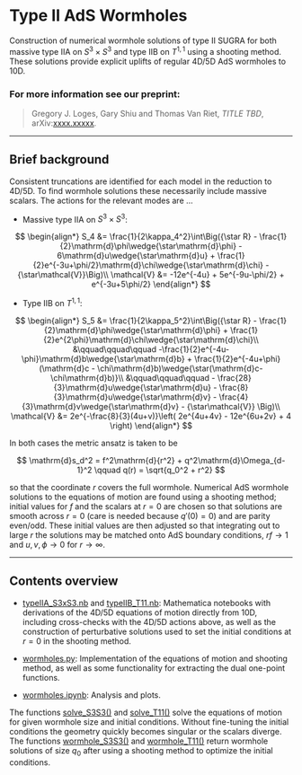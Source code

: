 # Type II AdS Wormholes

Construction of numerical wormhole solutions of type II SUGRA for both massive type IIA on $S^3\times S^3$ and type IIB on $T^{1,1}$ using a shooting method. These solutions provide explicit uplifts of regular 4D/5D AdS wormholes to 10D.

### For more information see our preprint:

>Gregory J. Loges, Gary Shiu and Thomas Van Riet, _TITLE TBD_, arXiv:[xxxx.xxxxx](https://arxiv.org/abs/xxxx.xxxxx).

---
## Brief background
Consistent truncations are identified for each model in the reduction to 4D/5D. To find wormhole solutions these necessarily include massive scalars. The actions for the relevant modes are $\ldots$

- Massive type IIA on $S^3\times S^3$:

$$ \begin{align*}
    S_4 &= \frac{1}{2\kappa_4^2}\int\Big({\star R} - \frac{1}{2}\mathrm{d}\phi\wedge{\star\mathrm{d}\phi} - 6\mathrm{d}u\wedge{\star\mathrm{d}u} + \frac{1}{2}e^{-3u+\phi/2}\mathrm{d}\chi\wedge{\star\mathrm{d}\chi} - {\star\mathcal{V}}\Big)\\
    \mathcal{V} &= -12e^{-4u} + 5e^{-9u-\phi/2} + e^{-3u+5\phi/2}
\end{align*} $$

- Type IIB on $T^{1,1}$:

$$ \begin{align*}
    S_5 &= \frac{1}{2\kappa_5^2}\int\Big({\star R} - \frac{1}{2}\mathrm{d}\phi\wedge{\star\mathrm{d}\phi} + \frac{1}{2}e^{2\phi}\mathrm{d}\chi\wedge{\star\mathrm{d}\chi}\\
    &\qquad\qquad\qquad -\frac{1}{2}e^{-4u-\phi}\mathrm{d}b\wedge{\star\mathrm{d}b} + \frac{1}{2}e^{-4u+\phi}(\mathrm{d}c - \chi\mathrm{d}b)\wedge{\star(\mathrm{d}c-\chi\mathrm{d}b)}\\
    &\qquad\qquad\qquad - \frac{28}{3}\mathrm{d}u\wedge{\star\mathrm{d}u} - \frac{8}{3}\mathrm{d}u\wedge{\star\mathrm{d}v} - \frac{4}{3}\mathrm{d}v\wedge{\star\mathrm{d}v} - {\star\mathcal{V}} \Big)\\
    \mathcal{V} &= 2e^{-\frac{8}{3}(4u+v)}\left( 2e^{4u+4v} - 12e^{6u+2v} + 4 \right)
\end{align*} $$

In both cases the metric ansatz is taken to be

$$ \mathrm{d}s_d^2 = f^2\mathrm{d}{r^2} + q^2\mathrm{d}\Omega_{d-1}^2 \qquad q(r) = \sqrt{q_0^2 + r^2} $$

so that the coordinate $r$ covers the full wormhole. Numerical AdS wormhole solutions to the equations of motion are found using a shooting method; initial values for $f$ and the scalars at $r=0$ are chosen so that solutions are smooth across $r=0$ (care is needed because $q'(0)=0$) and are parity even/odd. These initial values are then adjusted so that integrating out to large $r$ the solutions may be matched onto AdS boundary conditions, $rf\to 1$ and $u,v,\phi\to0$ for $r\to\infty$.

---
## Contents overview

- [typeIIA_S3xS3.nb](https://github.com/gloges/typeII-wormholes/blob/main/typeIIA_S3xS3.nb) and [typeIIB_T11.nb](https://github.com/gloges/typeII-wormholes/blob/main/typeIIB_T11.nb): Mathematica notebooks with derivations of the 4D/5D equations of motion directly from 10D, including cross-checks with the 4D/5D actions above, as well as the construction of perturbative solutions used to set the initial conditions at $r=0$ in the shooting method.

- [wormholes.py](https://github.com/gloges/typeII-wormholes/blob/main/wormholes.py): Implementation of the equations of motion and shooting method, as well as some functionality for extracting the dual one-point functions.

- [wormholes.ipynb](https://github.com/gloges/typeII-wormholes/blob/main/wormholes.ipynb): Analysis and plots.

The functions [solve_S3S3()](./wormholes.py#L83) and [solve_T11()](./wormholes.py#L424) solve the equations of motion for given wormhole size and initial conditions. Without fine-tuning the initial conditions the geometry quickly becomes singular or the scalars diverge. The functions [wormhole_S3S3()](./wormholes.py#L217) and [wormhole_T11()](./wormholes.py#L588) return wormhole solutions of size $q_0$ after using a shooting method to optimize the initial conditions.